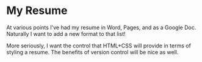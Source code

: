 # My Resume
At various points I've had my resume in Word, Pages, and as a Google Doc. Naturally I want to add a new format to that list!

More seriously, I want the control that HTML+CSS will provide in terms of styling a resume. The benefits of version control will be nice as well.